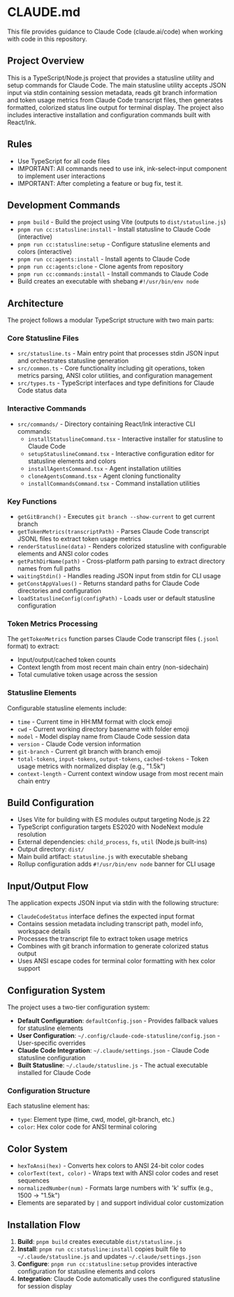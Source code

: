 # CLAUDE.md

This file provides guidance to Claude Code (claude.ai/code) when working with code in this repository.

## Project Overview

This is a TypeScript/Node.js project that provides a statusline utility and setup commands for Claude Code. The main statusline utility accepts JSON input via stdin containing session metadata, reads git branch information and token usage metrics from Claude Code transcript files, then generates formatted, colorized status line output for terminal display. The project also includes interactive installation and configuration commands built with React/Ink.

## Rules

- Use TypeScript for all code files
- IMPORTANT: All commands need to use ink, ink-select-input component to implement user interactions
- IMPORTANT: After completing a feature or bug fix, test it.

## Development Commands

- `pnpm build` - Build the project using Vite (outputs to `dist/statusline.js`)
- `pnpm run cc:statusline:install` - Install statusline to Claude Code (interactive)
- `pnpm run cc:statusline:setup` - Configure statusline elements and colors (interactive)
- `pnpm run cc:agents:install` - Install agents to Claude Code
- `pnpm run cc:agents:clone` - Clone agents from repository
- `pnpm run cc:commands:install` - Install commands to Claude Code
- Build creates an executable with shebang `#!/usr/bin/env node`

## Architecture

The project follows a modular TypeScript structure with two main parts:

### Core Statusline Files

- `src/statusline.ts` - Main entry point that processes stdin JSON input and orchestrates statusline generation
- `src/common.ts` - Core functionality including git operations, token metrics parsing, ANSI color utilities, and configuration management
- `src/types.ts` - TypeScript interfaces and type definitions for Claude Code status data

### Interactive Commands

- `src/commands/` - Directory containing React/Ink interactive CLI commands:
  - `installStatuslineCommand.tsx` - Interactive installer for statusline to Claude Code
  - `setupStatuslineCommand.tsx` - Interactive configuration editor for statusline elements and colors
  - `installAgentsCommand.tsx` - Agent installation utilities
  - `cloneAgentsCommand.tsx` - Agent cloning functionality
  - `installCommandsCommand.tsx` - Command installation utilities

### Key Functions

- `getGitBranch()` - Executes `git branch --show-current` to get current branch
- `getTokenMetrics(transcriptPath)` - Parses Claude Code transcript JSONL files to extract token usage metrics
- `renderStatusline(data)` - Renders colorized statusline with configurable elements and ANSI color codes
- `getPathDirName(path)` - Cross-platform path parsing to extract directory names from full paths
- `waitingStdin()` - Handles reading JSON input from stdin for CLI usage
- `getConstAppValues()` - Returns standard paths for Claude Code directories and configuration
- `loadStatuslineConfig(configPath)` - Loads user or default statusline configuration

### Token Metrics Processing

The `getTokenMetrics` function parses Claude Code transcript files (`.jsonl` format) to extract:

- Input/output/cached token counts
- Context length from most recent main chain entry (non-sidechain)
- Total cumulative token usage across the session

### Statusline Elements

Configurable statusline elements include:

- `time` - Current time in HH:MM format with clock emoji
- `cwd` - Current working directory basename with folder emoji
- `model` - Model display name from Claude Code session data
- `version` - Claude Code version information
- `git-branch` - Current git branch with branch emoji
- `total-tokens`, `input-tokens`, `output-tokens`, `cached-tokens` - Token usage metrics with normalized display (e.g., "1.5k")
- `context-length` - Current context window usage from most recent main chain entry

## Build Configuration

- Uses Vite for building with ES modules output targeting Node.js 22
- TypeScript configuration targets ES2020 with NodeNext module resolution
- External dependencies: `child_process`, `fs`, `util` (Node.js built-ins)
- Output directory: `dist/`
- Main build artifact: `statusline.js` with executable shebang
- Rollup configuration adds `#!/usr/bin/env node` banner for CLI usage

## Input/Output Flow

The application expects JSON input via stdin with the following structure:

- `ClaudeCodeStatus` interface defines the expected input format
- Contains session metadata including transcript path, model info, workspace details
- Processes the transcript file to extract token usage metrics
- Combines with git branch information to generate colorized status output
- Uses ANSI escape codes for terminal color formatting with hex color support

## Configuration System

The project uses a two-tier configuration system:

- **Default Configuration**: `defaultConfig.json` - Provides fallback values for statusline elements
- **User Configuration**: `~/.config/claude-code-statusline/config.json` - User-specific overrides
- **Claude Code Integration**: `~/.claude/settings.json` - Claude Code statusline configuration
- **Built Statusline**: `~/.claude/statusline.js` - The actual executable installed for Claude Code

### Configuration Structure

Each statusline element has:
- `type`: Element type (time, cwd, model, git-branch, etc.)
- `color`: Hex color code for ANSI terminal coloring

## Color System

- `hexToAnsi(hex)` - Converts hex colors to ANSI 24-bit color codes
- `colorText(text, color)` - Wraps text with ANSI color codes and reset sequences
- `normalizedNumber(num)` - Formats large numbers with 'k' suffix (e.g., 1500 → "1.5k")
- Elements are separated by `|` and support individual color customization

## Installation Flow

1. **Build**: `pnpm build` creates executable `dist/statusline.js`
2. **Install**: `pnpm run cc:statusline:install` copies built file to `~/.claude/statusline.js` and updates `~/.claude/settings.json`
3. **Configure**: `pnpm run cc:statusline:setup` provides interactive configuration for statusline elements and colors
4. **Integration**: Claude Code automatically uses the configured statusline for session display
